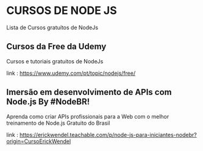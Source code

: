 # CURSOS DE NODE JS

Lista de Cursos gratuítos de NodeJs

## Cursos da Free da Udemy

Cursos e tutoriais gratuitos de NodeJs

link : https://www.udemy.com/pt/topic/nodejs/free/

## Imersão em desenvolvimento de APIs com Node.js By #NodeBR!

Aprenda como criar APIs profissionais para a Web com o melhor treinamento de Node.js Gratuito do Brasil

link : https://erickwendel.teachable.com/p/node-js-para-iniciantes-nodebr?origin=CursoErickWendel
